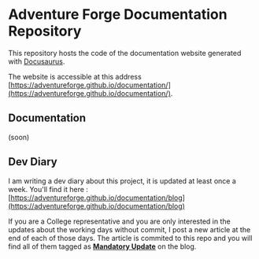 # Adventure Forge Documentation Repository

This repository hosts the code of the documentation website generated with [Docusaurus](https://docusaurus.io/).

The website is accessible at this address [https://adventureforge.github.io/documentation/](https://adventureforge.github.io/documentation/).

## Documentation

(soon)

## Dev Diary

I am writing a dev diary about this project, it is updated at least once a week. You'll find it here : [https://adventureforge.github.io/documentation/blog](https://adventureforge.github.io/documentation/blog)

If you are a College representative and you are only interested in the updates about the working days without commit, I post a new article at the end of each of those days. The article is commited to this repo and you will find all of them tagged as [**Mandatory Update**](https://adventureforge.github.io/documentation/blog/tags/mandatory-update) on the blog.
